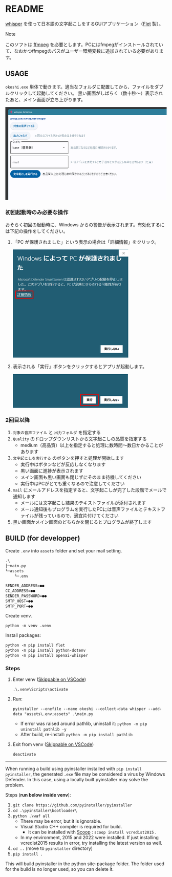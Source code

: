 # README

[whisper](https://github.com/openai/whisper) を使って日本語の文字起こしをするGUIアプリケーション（[Flet](https://flet.dev/) 製）。

> [!NOTE]
> このソフトは [ffmpeg](https://ffmpeg.org/) を必要とします。PCにはfmpegがインストールされていて、なおかつffmpegのパスがユーザー環境変数に追加されている必要があります。

## USAGE

`okoshi.exe` 単体で動きます。適当なフォルダに配置してから、ファイルをダブルクリックして起動してください。
黒い画面がしばらく（数十秒～）表示されたあと、メイン画面が立ち上がります。

![img](./images/main-image.png)

### 初回起動時のみ必要な操作

おそらく初回の起動時に、Windows からの警告が表示されます。有効化するには下記の操作をしてください。

1. 「PC が保護されました」という表示の場合は「詳細情報」をクリック。

    ![img](./images/warning-1.png)

1. 表示される「実行」ボタンをクリックするとアプリが起動します。

    ![img](./images/warning-2.png)

### 2回目以降

1. `対象の音声ファイル` と `出力フォルダ` を指定する
1. `Quality` のドロップダウンリストから文字起こしの品質を指定する
    - medium（高品質）以上を指定すると処理に数時間～数日かかることがあります
1. `文字起こしを実行する` のボタンを押すと処理が開始します
    - 実行中はボタンなどが反応しなくなります
    - 黒い画面に進捗が表示されます
    - メイン画面も黒い画面も閉じずにそのまま待機してください
    - 実行中はPCがとても重くなるので注意してください
1. `mail` にメールアドレスを指定すると、文字起こしが完了した段階でメールで通知します
    - メールには文字起こし結果のテキストファイルが添付されます
    - メール通知後もプログラムを実行したPCには音声ファイルとテキストファイルが残っているので、適宜片付けてください
1. 黒い画面かメイン画面のどちらかを閉じるとプログラムが終了します

## BUILD (for developper)

Create `.env` into `assets` folder and set your mail setting.

```
.\
├─main.py
└─assets
    └─.env
```


```.env
SENDER_ADDRESS=●●
CC_ADDRESS=●●
SENDER_PASSWORD=●●
SMTP_HOST=●●
SMTP_PORT=●●
```

Create venv.

```
python -m venv .venv
```

Install packages:

```
python -m pip install flet
python -m pip install python-dotenv
python -m pip install openai-whisper
```


### Steps

1. Enter venv ([Skippable on VSCode](https://github.com/microsoft/vscode-python/wiki/Activate-Environments-in-Terminal-Using-Environment-Variables))

    ```
    .\.venv\Scripts\activate
    ```

1. Run:

    ```
    pyinstaller --onefile --name okoshi --collect-data whisper --add-data "assets\.env;assets" .\main.py
    ```

    - If error was raised around pathlib, uninstall it: `python -m pip uninstall pathlib -y`
    - After build, re-install: `python -m pip install pathlib`

1. Exit from venv ([Skippable on VSCode](https://github.com/microsoft/vscode-python/wiki/Activate-Environments-in-Terminal-Using-Environment-Variables))

    ```
    deactivate
    ```

---

When running a build using pyinstaller installed with `pip install pyinstaller`, the generated `.exe` file may be considered a virus by Windows Defender.
In this case, using a locally built pyinstaller may solve the problem.

Steps (**run below inside venv**):

1. `git clone https://github.com/pyinstaller/pyinstaller`
1. `cd .\pyinstaller\bootloader\`
1. `python .\waf all`
    - There may be error, but it is ignorable.
    - Visual Studio C++ compiler is required for build.
        - It can be installed with [Scoop](https://scoop.sh/) : `scoop install vcredist2015` .
    - In my environment, 2015 and 2022 were installed. If just installing vcredist2015 results in error, try installing the latest version as well.
1. `cd ..` (move to `pyinstaller` directory)
1. `pip install .`

This will build pyinstaller in the python site-package folder.
The folder used for the build is no longer used, so you can delete it.
